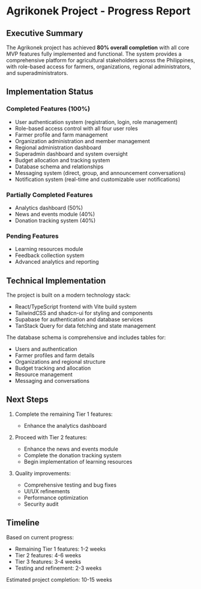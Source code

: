 # Agrikonek Project - Progress Report

## Executive Summary

The Agrikonek project has achieved **80% overall completion** with all core MVP features fully implemented and functional. The system provides a comprehensive platform for agricultural stakeholders across the Philippines, with role-based access for farmers, organizations, regional administrators, and superadministrators.

## Implementation Status

### Completed Features (100%)
- User authentication system (registration, login, role management)
- Role-based access control with all four user roles
- Farmer profile and farm management
- Organization administration and member management
- Regional administration dashboard
- Superadmin dashboard and system oversight
- Budget allocation and tracking system
- Database schema and relationships
- Messaging system (direct, group, and announcement conversations)
- Notification system (real-time and customizable user notifications)

### Partially Completed Features
- Analytics dashboard (50%)
- News and events module (40%)
- Donation tracking system (40%)

### Pending Features
- Learning resources module
- Feedback collection system
- Advanced analytics and reporting

## Technical Implementation

The project is built on a modern technology stack:
- React/TypeScript frontend with Vite build system
- TailwindCSS and shadcn-ui for styling and components
- Supabase for authentication and database services
- TanStack Query for data fetching and state management

The database schema is comprehensive and includes tables for:
- Users and authentication
- Farmer profiles and farm details
- Organizations and regional structure
- Budget tracking and allocation
- Resource management
- Messaging and conversations

## Next Steps

1. Complete the remaining Tier 1 features:
   - Enhance the analytics dashboard

2. Proceed with Tier 2 features:
   - Enhance the news and events module
   - Complete the donation tracking system
   - Begin implementation of learning resources

3. Quality improvements:
   - Comprehensive testing and bug fixes
   - UI/UX refinements
   - Performance optimization
   - Security audit

## Timeline

Based on current progress:
- Remaining Tier 1 features: 1-2 weeks
- Tier 2 features: 4-6 weeks
- Tier 3 features: 3-4 weeks
- Testing and refinement: 2-3 weeks

Estimated project completion: 10-15 weeks 
